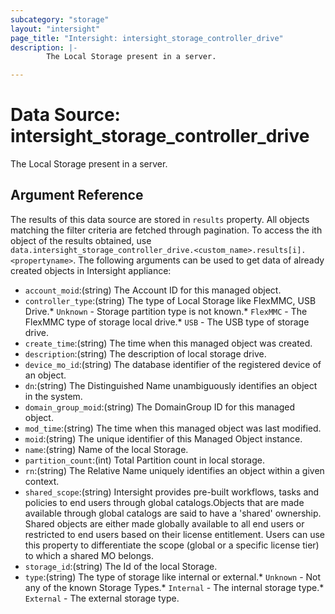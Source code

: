 ```yaml
---
subcategory: "storage"
layout: "intersight"
page_title: "Intersight: intersight_storage_controller_drive"
description: |-
        The Local Storage present in a server.

---
```


# Data Source: intersight_storage_controller_drive
The Local Storage present in a server.
## Argument Reference
The results of this data source are stored in `results` property.
All objects matching the filter criteria are fetched through pagination.
To access the ith object of the results obtained, use `data.intersight_storage_controller_drive.<custom_name>.results[i].<propertyname>`.
The following arguments can be used to get data of already created objects in Intersight appliance:
* `account_moid`:(string) The Account ID for this managed object. 
* `controller_type`:(string) The type of Local Storage like FlexMMC, USB Drive.* `Unknown` - Storage partition type is not known.* `FlexMMC` - The FlexMMC type of storage local drive.* `USB` - The USB type of storage drive. 
* `create_time`:(string) The time when this managed object was created. 
* `description`:(string) The description of local storage drive. 
* `device_mo_id`:(string) The database identifier of the registered device of an object. 
* `dn`:(string) The Distinguished Name unambiguously identifies an object in the system. 
* `domain_group_moid`:(string) The DomainGroup ID for this managed object. 
* `mod_time`:(string) The time when this managed object was last modified. 
* `moid`:(string) The unique identifier of this Managed Object instance. 
* `name`:(string) Name of the local Storage. 
* `partition_count`:(int) Total Partition count in local storage. 
* `rn`:(string) The Relative Name uniquely identifies an object within a given context. 
* `shared_scope`:(string) Intersight provides pre-built workflows, tasks and policies to end users through global catalogs.Objects that are made available through global catalogs are said to have a 'shared' ownership. Shared objects are either made globally available to all end users or restricted to end users based on their license entitlement. Users can use this property to differentiate the scope (global or a specific license tier) to which a shared MO belongs. 
* `storage_id`:(string) The Id of the local Storage. 
* `type`:(string) The type of storage like internal or external.* `Unknown` - Not any of the known Storage Types.* `Internal` - The internal storage type.* `External` - The external storage type. 
 
